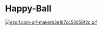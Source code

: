 # Happy-Ball

[![ezgif.com-gif-makerb3e187cc53058f2c.gif](https://s6.gifyu.com/images/ezgif.com-gif-makerb3e187cc53058f2c.gif)](https://gifyu.com/image/o9Rs)
